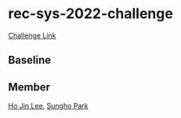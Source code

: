 # rec-sys-2022-challenge

[Challenge Link](http://www.recsyschallenge.com/2022/)

## Baseline

## Member

[Ho Jin Lee](https://github.com/ili0820), [Sungho Park](https://github.com/naem1023)